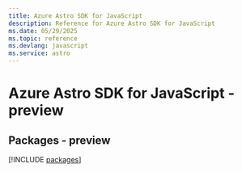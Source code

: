 ```yaml
---
title: Azure Astro SDK for JavaScript
description: Reference for Azure Astro SDK for JavaScript
ms.date: 05/29/2025
ms.topic: reference
ms.devlang: javascript
ms.service: astro
---
```

# Azure Astro SDK for JavaScript - preview
## Packages - preview
[!INCLUDE [packages](astro-index.md)]